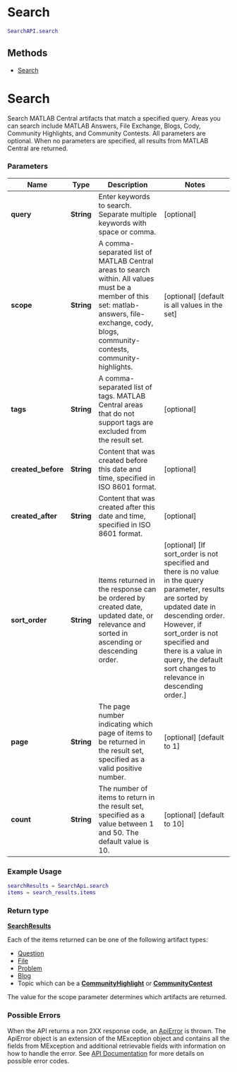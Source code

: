 # Search
```matlab
SearchAPI.search
```

## Methods
* [Search](SearchApi.md#search)

# Search
Search MATLAB Central artifacts that match a specified query. Areas you can search include MATLAB Answers, File Exchange, Blogs, Cody, Community Highlights, and Community Contests. All parameters are optional. When no parameters are specified, all results from MATLAB Central are returned.

### Parameters

Name | Type | Description  | Notes
------------- | ------------- | ------------- | -------------
 **query** | **String**| Enter keywords to search. Separate multiple keywords with space or comma. | [optional] 
 **scope** | **String**| A comma-separated list of MATLAB Central areas to search within. All values must be a member of this set: matlab-answers, file-exchange, cody, blogs,  community-contests, community-highlights. | [optional] [default is all values in the set]
 **tags** | **String**| A comma-separated list of tags. MATLAB Central areas that do not support tags are excluded from the result set. | [optional] 
 **created_before** | **String**| Content that was created before this date and time, specified in ISO 8601 format. | [optional] 
 **created_after** | **String**| Content that was created after this date and time, specified in ISO 8601 format. | [optional] 
 **sort_order** | **String**| Items returned in the response can be ordered by created date, updated date, or relevance and sorted in ascending or descending order.| [optional] [If sort_order is not specified and there is no value in the query parameter, results are sorted by updated date in descending order. However, if sort_order is not specified and there is a value in query, the default sort changes to relevance in descending order.]
 **page** | **String**| The page number indicating which page of items to be returned in the result set, specified as a valid positive number. | [optional] [default to 1]
 **count** | **String**| The number of items to return in the result set, specified as a value between 1 and 50. The default value is 10. | [optional] [default to 10]

### Example Usage
```matlab
searchResults = SearchApi.search
items = search_results.items
```
### Return type

[**SearchResults**](schemaDocs/SearchResults.md)

Each of the items returned can be one of the following artifact types:

* [Question](schemaDocs/Question.md)
* [File](schemaDocs/File.md)
* [Problem](schemaDocs/Problem.md)
* [Blog](schemaDocs/Blog.md)
* Topic which can be a [**CommunityHighlight**](schemaDocs/CommunityHighlight.md) or [**CommunityContest**](schemaDocs/CommunityContest.md)

The value for the scope parameter determines which artifacts are returned.

### Possible Errors

When the API returns a non 2XX response code, an [ApiError](schemaDocs/ApiError.md) is thrown. The ApiError object is an extension of the MException object and contains all the fields from MException and additional retrievable fields with information on how to handle the error.
See [API Documentation](https://api.mathworks.com/community) for more details on possible error codes.

